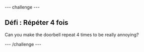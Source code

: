 \--- challenge \---

## Défi : Répéter 4 fois

Can you make the doorbell repeat 4 times to be really annoying?

\--- /challenge \---